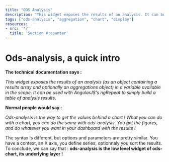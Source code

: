 ```yaml
---
title: "ODS Analysis"
description: "This widget exposes the results of an analysis. It can be used to display aggregations like sums, averages, min or max of numerical values, as a table, a custom chart or advanced KPIs"
tags: ["ods-analysis", "aggregation", "chart", "display"]
resources:
- src: '*/'
  title: 'Section #:counter'
---
```


# Ods-analysis, a quick intro

**The technical documentation says :**

_This widget exposes the results of an analysis (as an object containing a results array and optionally an aggregations object) in a variable available in the scope. It can be used with AngularJS's ngRepeat to simply build a table of analysis results._

**Normal people would say :**

_Ods-analysis is the way to get the values behind a chart ! What you can do with a chart, you can do the same with ods-analysis. You get the figures, and do whatever you want in your dashboard with the results !_

The syntax is different, but options and parameters are pretty similar. You have a context, an X axis, you define series, optionnaly you sort the results.
To conclude, we can say that : **ods-analysis is the low level widget of ods-chart, its underlying layer !**
